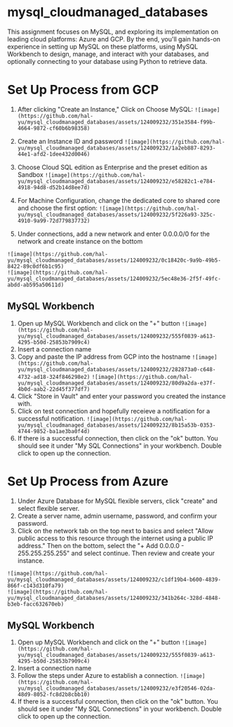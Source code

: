# mysql_cloudmanaged_databases
This assignment focuses on MySQL, and exploring its implementation on leading cloud platforms: Azure and GCP. By the end, you'll gain hands-on experience in setting up MySQL on these platforms, using MySQL Workbench to design, manage, and interact with your databases, and optionally connecting to your database using Python to retrieve data.

# Set Up Process from GCP

1. After clicking "Create an Instance," Click on Choose MySQL:
```![image](https://github.com/hal-yu/mysql_cloudmanaged_databases/assets/124009232/351e3584-f99b-4664-9872-cf60b6b98358)```

2. Create an Instance ID and password
```![image](https://github.com/hal-yu/mysql_cloudmanaged_databases/assets/124009232/1a2eb887-8293-44e1-afd2-1dee432d0046)```

3. Choose Cloud SQL edition as Enterprise and the preset edition as Sandbox
```![image](https://github.com/hal-yu/mysql_cloudmanaged_databases/assets/124009232/e58282c1-e784-4918-94d8-d52b14d8ee7d)```

4. For Machine Configuration, change the dedicated core to shared core and choose the first option:
```![image](https://github.com/hal-yu/mysql_cloudmanaged_databases/assets/124009232/5f226a93-325c-4910-9a99-72d779837732)```

6.  Under connections, add a new network and enter 0.0.0.0/0 for the network and create instance on the bottom
```
![image](https://github.com/hal-yu/mysql_cloudmanaged_databases/assets/124009232/0c18420c-9a9b-49b5-8422-89c0df6b1c95)
![image](https://github.com/hal-yu/mysql_cloudmanaged_databases/assets/124009232/5ec48e36-2f5f-49fc-abdd-ab595a50611d)
```

## MySQL Workbench 
1. Open up MySQL Workbench and click on the "+" button
```![image](https://github.com/hal-yu/mysql_cloudmanaged_databases/assets/124009232/555f0839-a613-4295-b50d-25853b7909c4)```
2. Insert a connection name
3. Copy and paste the IP address from GCP into the hostname
```![image](https://github.com/hal-yu/mysql_cloudmanaged_databases/assets/124009232/282873a0-c648-4732-ad18-324f846298e2)```
```![image](https://github.com/hal-yu/mysql_cloudmanaged_databases/assets/124009232/80d9a2da-e37f-4b0d-aab2-22d45f377df7)```
4. Click "Store in Vault" and enter your password you created the instance with.
5. Click on test connection and hopefully receieve a notification for a successful notification. 
```![image](https://github.com/hal-yu/mysql_cloudmanaged_databases/assets/124009232/8b15a53b-0353-4744-9852-ba1ae3ba0f4d)```
6. If there is a successful connection, then click on the "ok" button. You should see it under "My SQL Connections" in your workbench. Double click to open up the connection. 

# Set Up Process from Azure
1. Under Azure Database for MySQL flexible servers, click "create" and select flexible server.
2. Create a server name, admin username, password, and confirm your password.
3. Click on the network tab on the top next to basics and select "Allow public access to this resource through the internet using a public IP address." Then on the bottom, select the "+ Add 0.0.0.0 - 255.255.255.255" and select continue. Then review and create your instance.
```
![image](https://github.com/hal-yu/mysql_cloudmanaged_databases/assets/124009232/c1df19b4-b600-4839-866f-c143d310fa79)
![image](https://github.com/hal-yu/mysql_cloudmanaged_databases/assets/124009232/341b264c-328d-4848-b3eb-facc632670eb)
```

## MySQL Workbench 
1. Open up MySQL Workbench and click on the "+" button
```![image](https://github.com/hal-yu/mysql_cloudmanaged_databases/assets/124009232/555f0839-a613-4295-b50d-25853b7909c4)```
2. Insert a connection name
3. Follow the steps under Azure to establish a connection.
```![image](https://github.com/hal-yu/mysql_cloudmanaged_databases/assets/124009232/e3f20546-02da-48d9-8052-fc8d2b8cbb10)```
4. If there is a successful connection, then click on the "ok" button. You should see it under "My SQL Connections" in your workbench. Double click to open up the connection. 
